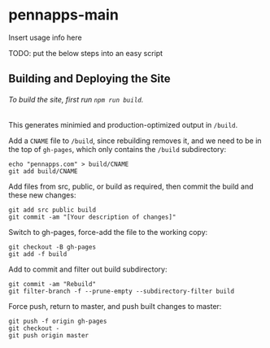 # pennapps-main

Insert usage info here

TODO: put the below steps into an easy script

## Building and Deploying the Site
###### To build the site, first run `npm run build`.
This generates minimied and production-optimized output in `/build`.

Add a `CNAME` file to `/build`, since rebuilding removes it, and we need to be in the top of `gh-pages`, which only contains the `/build` subdirectory:

```
echo "pennapps.com" > build/CNAME
git add build/CNAME
```

Add files from src, public, or build as required, then commit the build and these new changes:

 ```
 git add src public build
 git commit -am "[Your description of changes]"
 ```

Switch to gh-pages, force-add the file to the working copy:

```
git checkout -B gh-pages
git add -f build
```

Add to commit and filter out build subdirectory:

```
git commit -am "Rebuild"
git filter-branch -f --prune-empty --subdirectory-filter build
```

Force push, return to master, and push built changes to master:

```
git push -f origin gh-pages
git checkout -
git push origin master
```
